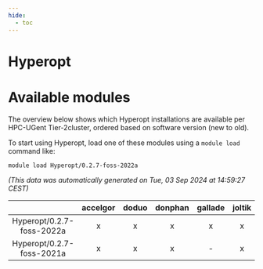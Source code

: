 ```yaml
---
hide:
  - toc
---
```


Hyperopt
========

# Available modules


The overview below shows which Hyperopt installations are available per HPC-UGent Tier-2cluster, ordered based on software version (new to old).

To start using Hyperopt, load one of these modules using a `module load` command like:

```shell
module load Hyperopt/0.2.7-foss-2022a
```

*(This data was automatically generated on Tue, 03 Sep 2024 at 14:59:27 CEST)*  

| |accelgor|doduo|donphan|gallade|joltik|shinx|skitty|
| :---: | :---: | :---: | :---: | :---: | :---: | :---: | :---: |
|Hyperopt/0.2.7-foss-2022a|x|x|x|x|x|-|x|
|Hyperopt/0.2.7-foss-2021a|x|x|x|-|x|-|x|
